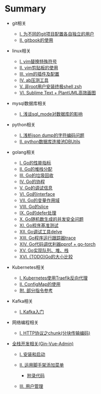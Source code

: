 # Summary

* git相关
    * [I. 为不同的git项目配置各自独立的用户](./git/user.md)
    * [II. gitbook的使用](./git/gitbook.md)

* linux相关
    * [I. vim替换特殊符号](./linux/vim_replace.md)
    * [II. vim剪贴板的使用](./linux/vim_paste.md)
    * [III. vim的插件及配置](./linux/vim_conf.md)
    * [IV. ab压测工具](./linux/ab.md)
    * [V. 非root用户安装终极shell zsh](./linux/zsh.md)
    * [VI. Sublime Text + PlantUML高效画图](./linux/plantuml.md)
 
* mysql数据库相关
	* [I. 浅谈sql_mode对数据库的影响](./mysql/sql_mode.md)

* python相关
    * [I. 浅析json dump的字符编码问题](./python/character.md)
    * [II. python数据库连接池DBUtils](./python/dbutils.md)

* golang相关
    * [I. Go的性能指标](./golang/performance.md)
    * [II. Go的堆栈分配](./golang/heap_stack.md)
    * [III. Go的垃圾回收](./golang/gc.md)
    * [IV. Go的协程](./golang/goroutine.md)
    * [V. Go的调试信息](./golang/stack_trace.md)
    * [VI. Go的interface](./golang/composition.md)
    * [VII. Go的变量作用域](./golang/operator.md)
    * [VIII. Go的slice](./golang/slice.md)
    * [IX. Go的defer处理](./golang/defer.md)
    * [X. Go随机数生成的并发安全问题](./golang/rand.md)
    * [XI. Go程序基准测试](./go_tool/go_test.md)
    * [XII. Go调试工具delve](./go_tool/delve.md)
    * [XIII. Go程序运行跟踪器trace](./go_tool/trace.md)
    * [XIV. Go代码调优利器pprof + go-torch](./go_tool/go-torch.md)
    * [XV. Go实现队列、堆、栈](./golang/container.md)
    * [XVI. (TODO)Go的大小比较](./golang/compare.md)

* Kubernetes相关
    * [I. Kubernetes使用Traefik反向代理](./kubernetes/traefik.md)
    * [II. ConfigMap的使用](./kubernetes/configmap.md)
    * [附. 部分指令参考](./kubernetes/commands.md)

* Kafka相关
    * [I. Kafka入门](./kafka/quick_start.md)

* 网络编程相关
    * [I. HTTP协议之chunk(分块传输编码)](./network/chunk.md)

* [全栈开发相关(Gin-Vue-Admin)]()
	* [I. 安装和启动](./gin-vue-admin/install.md)
	* [II. 运用脚手架添加菜单](./gin-vue-admin/add_module.md)
		* [附录代码](./gin-vue-admin/project_a.md)
	
	* [III. 用户管理](./gin-vue-admin/user.md)
